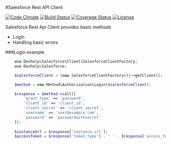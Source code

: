 #Salesforce Rest API Client

[![Code Climate](https://codeclimate.com/github/devhelp/salesforce-rest-api-client/badges/gpa.svg)](https://codeclimate.com/github/devhelp/salesforce-rest-api-client)
[![Build Status](https://travis-ci.org/devhelp/salesforce-rest-api-client.svg)](https://travis-ci.org/devhelp/salesforce-rest-api-client)
[![Coverage Status](https://coveralls.io/repos/devhelp/salesforce-rest-api-client/badge.svg?branch=master&service=github)](https://coveralls.io/github/devhelp/salesforce-rest-api-client?branch=master)
[![License](http://img.shields.io/:license-mit-blue.svg)](http://doge.mit-license.org)


Salesforce Rest Api Client provides basic methods
* Login 
* Handling basic errors


###Login example

```php
    use Devhelp\Salesforce\Client\SalesforceClientFactory;
    use Devhelp\Salesforce;

    $salesforceClient = (new SalesforceClientFactory())->getClient();

    $method = new Method\Authorization\Login($salesforceClient);

    $response = $method->call([
        'grant_type' => 'password',
        'client_id' => 'client_id',
        'client_secret' => 'client_secret',
        'username' => 'user@example.com',
        'password' => 'passwordwithsecret'
    ]);
    
    $instanceUrl = $response['instance_url'];
    $accessToken = $response['token_type'] . ' ' . $response['access_token'];
```    
